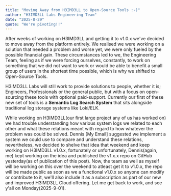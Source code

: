 ```yaml
---
title: "Moving Away from H3IMD3LL to Open-Source Tools :-)"
author: "H3IMD3LL Labs Engineering Team"
date: "2025-8-29"
quote: "We're pivoting!!"
---
```


After weeks of working on H3IMD3LL and getting it to v1.0.x we've decided to move away from the platform entirely. We realised we were working on a solution that needed a problem and worse yet, we were only fueled by the possible financial gain. These circumstances led to we, the Engineering Team, feeling as if we were forcing ourselves, constantly, to work on something that we did not want to work or would be able to benefit a small group of users in the shortest time possible, which is why we shifted to Open-Source Tools.

H3IMD3LL Labs will still work to provide solutions to people, whether it is; Engineers, Professionals or the general public, but with a focus on open-sourcing these tools with optional paid-support. Currently our first of these new set of tools is a **Semantic Log Search System** that sits alongside traditional log storage systems like Loki/ELK.

While working on H3IMD3LL(our first large project any of us has worked on) we had trouble understanding how various system logs we related to each other and what these relations meant with regard to how whatever the problem was could be solved. Dennis [My Email] suggested we implement a system we could use to compare and understand these relations, nevertheless, we decided to shelve that idea that weekend and keep working on H3IMD3LL v1.0.x, fortunately or unfortunately, Dennis(again, me) kept working on the idea and published the v1.x.x repo on GitHub yesterday(as of publication of this post). Now, the team as well as myself will be working on this over the weekend to atleast get it to v1.0.x, the repo will be made public as soon as we a functional v1.0.x so anyone can modify or contribute to it, we'll also include it as a subscription as part of our new and improved H3IMD3LL Cloud offering. Let me get back to work, and see y'all on Monday(2025-9-01).
